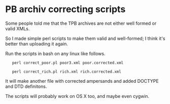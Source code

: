 PB archiv correcting scripts 
=====================

Some people told me that the TPB archives are not either well formed or valid XMLs.

So I made simple perl scripts to make them valid and well-formed; I think it's better than uploading it again.

Run the scripts in bash on any linux like follows.

       perl correct_poor.pl poor3.xml poor.corrected.xml

       perl correct_rich.pl rich.xml rich.corrected.xml
       
It will make another file with corrected ampersands and added DOCTYPE and DTD definitons.

The scripts will probably work on OS X too, and maybe even cygwin.
